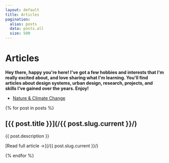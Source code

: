 ```yaml
---
layout: default
title: Articles
pagination:
  alias: posts
  data: posts.all
  size: 500
---
```


# Articles
**Hey there, happy you're here! I've got a few hobbies and interests that I'm really excited about, and love sharing what I'm learning. You'll find articles about design systems, urban design, research, projects, and skills I’ve gained over the years. Enjoy!**

- [Nature & Climate Change](/nature-and-climate-change/)

{% for post in posts %}
<div class="post">
  
## [{{ post.title }}](/{{ post.slug.current }}/)

{{ post.description }}

[Read full article &rarr;](/{{ post.slug.current }}/)

</div>

{% endfor %}
